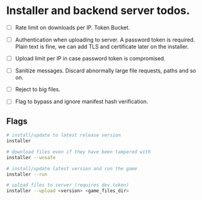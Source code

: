 # Installer and backend server todos.

- [ ] Rate limit on downloads per IP. Token Bucket.
- [ ] Authentication when uploading to server. A password token is required. Plain text is fine, we can add TLS and certificate later on the installer.
- [ ] Upload limit per IP in case password token is compromised.
- [ ] Sanitize messages. Discard abnormally large file requests, paths and so on.
- [ ] Reject to big files.
- [ ] Flag to bypass and ignore manifest hash verification.


## Flags

```bash
# install/update to latest release version
installer

# download files even if they have been tampered with
installer --unsafe

# install/update latest version and run the game
installer --run

# upload files to server (requires dev.token)
installer --upload <version> <game_files_dir>
```